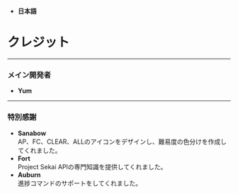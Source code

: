 - **日本語**

# **クレジット**

---

### **メイン開発者**  
- **Yum**  

---

### **特別感謝**  
- **Sanabow**  
  AP、FC、CLEAR、ALLのアイコンをデザインし、難易度の色分けを作成してくれました。  
- **Fort**  
  Project Sekai APIの専門知識を提供してくれました。  
- **Auburn**  
  進捗コマンドのサポートをしてくれました。  
